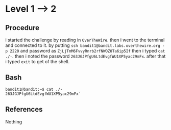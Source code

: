 # Level 1 --> 2

## Procedure
i started the challenge by reading in `OverTheWire`.
then i went to the terminal and connected to it.
by putting `ssh bandit1@bandit.labs.overthewire.org -p 2220` 
and password as `ZjLjTmM6FvvyRnrb2rfNWOZOTa6ip5If`
then i typed `cat ./-`.
then i noted the password `263JGJPfgU6LtdEvgfWU1XP5yac29mFx`.
after that i typed `exit` to get of the shell.

## Bash
```
bandit1@bandit:~$ cat ./-
263JGJPfgU6LtdEvgfWU1XP5yac29mFx`
```

## References
Nothing
